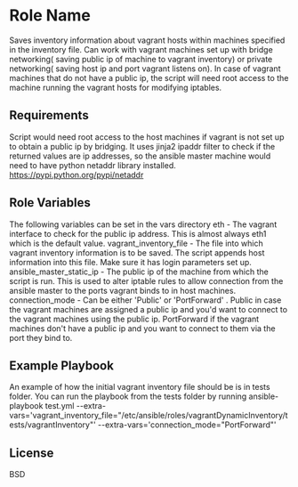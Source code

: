 Role Name
=========
Saves inventory information about vagrant hosts within machines specified in the inventory file. Can work with vagrant machines set up with bridge networking( saving public ip of machine to vagrant inventory) or private networking( saving host ip and port vagrant listens on). In case of vagrant machines that do not have a public ip, the script will need root access to the machine running the vagrant hosts for modifying iptables.  

Requirements
------------

Script would need root access to the host machines if vagrant is not set up to obtain a public ip by bridging. It uses jinja2 ipaddr filter to check if the returned values are ip addresses, so the ansible master machine would need to have python netaddr library installed. https://pypi.python.org/pypi/netaddr

Role Variables
--------------
The following variables can be set in the vars directory
eth - The vagrant interface to check for the public ip address. This is almost always eth1 which is the default value.
vagrant_inventory_file - The file into which vagrant inventory information is to be saved. The script appends host information into this file. Make sure it has login parameters set up.
ansible_master_static_ip - The public ip of the machine from which the script is run. This is used to alter iptable rules to allow connection from the ansible master to the ports vagrant binds to in host machines. 
connection_mode - Can be either 'Public' or 'PortForward' . Public in case the vagrant machines are assigned a public ip and you'd want to connect to the vagrant machines using the public ip. PortForward if the vagrant machines don't have a public ip and you want to connect to them via the port they bind to.


Example Playbook
----------------
An example of how the initial vagrant inventory file should be is in tests folder. You can run the playbook from the tests folder by running
ansible-playbook test.yml --extra-vars='vagrant_inventory_file="/etc/ansible/roles/vagrantDynamicInventory/tests/vagrantInventory"' --extra-vars='connection_mode="PortForward"'


License
-------

BSD


